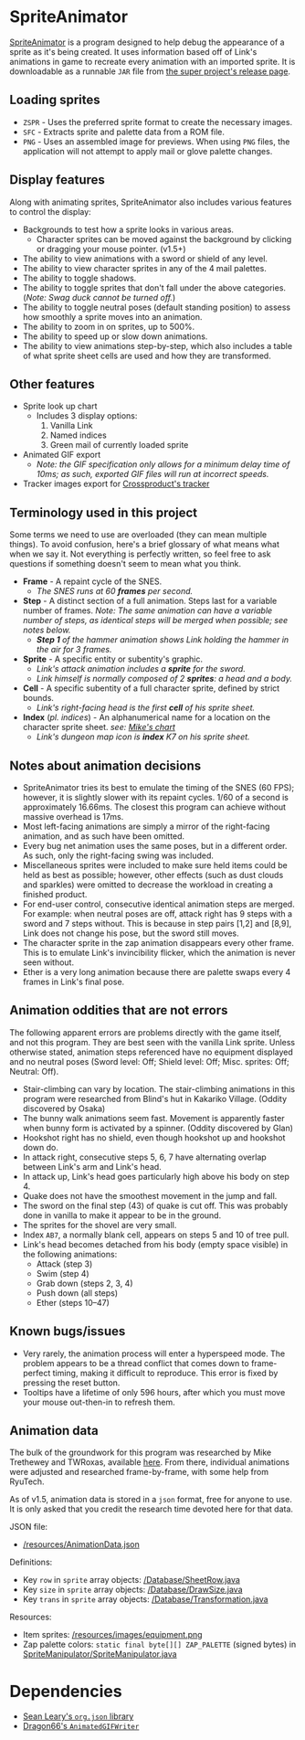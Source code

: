 # SpriteAnimator

[SpriteAnimator](https://github.com/fatmanspanda/SpriteAnimator/wiki/Sprite-Animator) is a program designed to help debug the appearance of a sprite as it's being created. It uses information based off of Link's animations in game to recreate every animation with an imported sprite. It is downloadable as a runnable `JAR` file from [the super project's release page](https://github.com/fatmanspanda/ALttPNG/releases).

## Loading sprites
* `ZSPR` - Uses the preferred sprite format to create the necessary images.
* `SFC` - Extracts sprite and palette data from a ROM file.
* `PNG` - Uses an assembled image for previews. When using `PNG` files, the application will not attempt to apply mail or glove palette changes.

## Display features

Along with animating sprites, SpriteAnimator also includes various features to control the display:
* Backgrounds to test how a sprite looks in various areas.
  * Character sprites can be moved against the background by clicking or dragging your mouse pointer. (v1.5+)
* The ability to view animations with a sword or shield of any level.
* The ability to view character sprites in any of the 4 mail palettes.
* The ability to toggle shadows.
* The ability to toggle sprites that don't fall under the above categories. (*Note: Swag duck cannot be turned off.*)
* The ability to toggle neutral poses (default standing position) to assess how smoothly a sprite moves into an animation.
* The ability to zoom in on sprites, up to 500%.
* The ability to speed up or slow down animations.
* The ability to view animations step-by-step, which also includes a table of what sprite sheet cells are used and how they are transformed.

## Other features

* Sprite look up chart
  * Includes 3 display options:
    1. Vanilla Link
    1. Named indices
    1. Green mail of currently loaded sprite
* Animated GIF export
  * *Note: the GIF specification only allows for a minimum delay time of 10ms; as such, exported GIF files will run at incorrect speeds.*
* Tracker images export for [Crossproduct's tracker](https://github.com/crossproduct42/alttprandohelper/releases)

## Terminology used in this project
Some terms we need to use are overloaded (they can mean multiple things). To avoid confusion, here's a brief glossary of what means what when we say it. Not everything is perfectly written, so feel free to ask questions if something doesn't seem to mean what you think.
* **Frame** - A repaint cycle of the SNES.
  * *The SNES runs at 60 **frames** per second.*
* **Step** - A distinct section of a full animation. Steps last for a variable number of frames. *Note: The same animation can have a variable number of steps, as identical steps will be merged when possible; see notes below.*
  * ***Step 1** of the hammer animation shows Link holding the hammer in the air for 3 frames.*
* **Sprite** - A specific entity or subentity's graphic.
  * *Link's attack animation includes a **sprite** for the sword.*
  * *Link himself is normally composed of 2 **sprites**: a head and a body.*
* **Cell** - A specific subentity of a full character sprite, defined by strict bounds.
  * *Link's right-facing head is the first **cell** of his sprite sheet.*
* **Index** (*pl. indices*) - An alphanumerical name for a location on the character sprite sheet. *see: [Mike's chart](http://alttp.mymm1.com/sprites/sheets/?sprite=link&skin=green)*
  * *Link's dungeon map icon is **index** K7 on his sprite sheet.*

## Notes about animation decisions
* SpriteAnimator tries its best to emulate the timing of the SNES (60 FPS); however, it is slightly slower with its repaint cycles. 1/60 of a second is approximately 16.66ms. The closest this program can achieve without massive overhead is 17ms.
* Most left-facing animations are simply a mirror of the right-facing animation, and as such have been omitted.
* Every bug net animation uses the same poses, but in a different order. As such, only the right-facing swing was included.
* Miscellaneous sprites were included to make sure held items could be held as best as possible; however, other effects (such as dust clouds and sparkles) were omitted to decrease the workload in creating a finished product.
* For end-user control, consecutive identical animation steps are merged. For example: when neutral poses are off, attack right has 9 steps with a sword and 7 steps without. This is because in step pairs [1,2] and [8,9], Link does not change his pose, but the sword still moves.
* The character sprite in the zap animation disappears every other frame. This is to emulate Link's invincibility flicker, which the animation is never seen without.
* Ether is a very long animation because there are palette swaps every 4 frames in Link's final pose.

## Animation oddities that are not errors
The following apparent errors are problems directly with the game itself, and not this program. They are best seen with the vanilla Link sprite. Unless otherwise stated, animation steps referenced have no equipment displayed and no neutral poses (Sword level: Off; Shield level: Off; Misc. sprites: Off; Neutral: Off).
* Stair-climbing can vary by location. The stair-climbing animations in this program were researched from Blind's hut in Kakariko Village. (Oddity discovered by Osaka)
* The bunny walk animations seem fast. Movement is apparently faster when bunny form is activated by a spinner. (Oddity discovered by Glan)
* Hookshot right has no shield, even though hookshot up and hookshot down do.
* In attack right, consecutive steps 5, 6, 7 have alternating overlap between Link's arm and Link's head.
* In attack up, Link's head goes particularly high above his body on step 4.
* Quake does not have the smoothest movement in the jump and fall.
* The sword on the final step (43) of quake is cut off. This was probably done in vanilla to make it appear to be in the ground.
* The sprites for the shovel are very small.
* Index `AB7`, a normally blank cell, appears on steps 5 and 10 of tree pull. 
* Link's head becomes detached from his body (empty space visible) in the following animations:
  * Attack (step 3)
  * Swim (step 4)
  * Grab down (steps 2, 3, 4)
  * Push down (all steps)
  * Ether (steps 10–47)

## Known bugs/issues
* Very rarely, the animation process will enter a hyperspeed mode. The problem appears to be a thread conflict that comes down to frame-perfect timing, making it difficult to reproduce. This error is fixed by pressing the reset button.
* Tooltips have a lifetime of only 596 hours, after which you must move your mouse out-then-in to refresh them.

## Animation data
The bulk of the groundwork for this program was researched by Mike Trethewey and TWRoxas, available [here](http://alttp.mymm1.com/sprites/includes/animations.txt). From there, individual animations were adjusted and researched frame-by-frame, with some help from RyuTech.

As of v1.5, animation data is stored in a `json` format, free for anyone to use. It is only asked that you credit the research time devoted here for that data.

JSON file:
* [/resources/AnimationData.json](https://github.com/fatmanspanda/SpriteAnimator/blob/master/src/main/resources/AnimationData.json)

Definitions:
* Key `row` in `sprite` array objects: [/Database/SheetRow.java](https://github.com/fatmanspanda/SpriteAnimator/tree/master/src/main/java/animator/database/SheetRow.java)
* Key `size` in `sprite` array objects: [/Database/DrawSize.java](https://github.com/fatmanspanda/SpriteAnimator/tree/master/src/main/java/animator/database/DrawSize.java)
* Key `trans` in `sprite` array objects: [/Database/Transformation.java](https://github.com/fatmanspanda/SpriteAnimator/tree/master/src/main/java/animator/database/Transformation.java)

Resources:
* Item sprites: [/resources/images/equipment.png](https://github.com/fatmanspanda/SpriteAnimator/blob/master/src/main/resources/images/equipment.png)
* Zap palette colors: `static final byte[][] ZAP_PALETTE` (signed bytes) in [SpriteManipulator/SpriteManipulator.java](https://github.com/fatmanspanda/SpriteManipulator/blob/master/src/main/java/spritemanipulator/SpriteManipulator.java)

# Dependencies
* [Sean Leary's `org.json` library](https://github.com/stleary/JSON-java)
* [Dragon66's `AnimatedGIFWriter`](https://github.com/dragon66/animated-gif-writer/blob/master/src/com/github/dragon66/AnimatedGIFWriter.java)